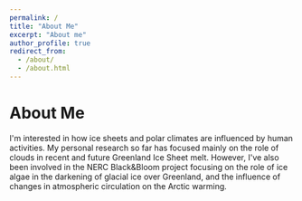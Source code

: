 ```yaml
---
permalink: /
title: "About Me"
excerpt: "About me"
author_profile: true
redirect_from: 
  - /about/
  - /about.html
---
```

About Me
======
I'm interested in how ice sheets and polar climates are influenced by human activities. My personal research so far has focused mainly on the role of clouds in recent and future Greenland Ice Sheet melt. However, I've also been involved in the NERC Black&Bloom project focusing on the role of ice algae in the darkening of glacial ice over Greenland, and the influence of changes in atmospheric circulation on the Arctic warming.






